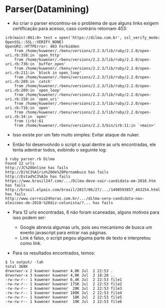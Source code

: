 # Parser(Datamining)

- Ao criar o parser encontrou-se o problema de que alguns links exigem certificação para acesso, caso contrário retornam 403:

```
irb(main):061:0> test = open('https://dilma.com.br', ssl_verify_mode: OpenSSL::SSL::VERIFY_NONE)
OpenURI::HTTPError: 403 Forbidden
	from /home/kuwener/.rbenv/versions/2.2.3/lib/ruby/2.2.0/open-uri.rb:358:in `open_http'
	from /home/kuwener/.rbenv/versions/2.2.3/lib/ruby/2.2.0/open-uri.rb:736:in `buffer_open'
	from /home/kuwener/.rbenv/versions/2.2.3/lib/ruby/2.2.0/open-uri.rb:211:in `block in open_loop'
	from /home/kuwener/.rbenv/versions/2.2.3/lib/ruby/2.2.0/open-uri.rb:209:in `catch'
	from /home/kuwener/.rbenv/versions/2.2.3/lib/ruby/2.2.0/open-uri.rb:209:in `open_loop'
	from /home/kuwener/.rbenv/versions/2.2.3/lib/ruby/2.2.0/open-uri.rb:150:in `open_uri'
	from /home/kuwener/.rbenv/versions/2.2.3/lib/ruby/2.2.0/open-uri.rb:716:in `open'
	from /home/kuwener/.rbenv/versions/2.2.3/lib/ruby/2.2.0/open-uri.rb:34:in `open'
	from (irb):61
	from /home/kuwener/.rbenv/versions/2.2.3/bin/irb:11:in `<main>'
```

- Isso existe por um fato muito simples: Evitar ataque de nuker.

- Então foi desenvolvido o script o qual dentre as urls encontradas, ele tenta adentrar todos, exibindo o seguinte log:

```
$ ruby parser.rb Dilma
Found 12 urls
http://JC%20Online has fails
http://Di%C3%A1rio%20de%20Pernambuco has fails
http://Estad%C3%A3o has fails
https://www.brasil247.com/.../Dilma-deve-sair-candidata-em-2018.htm has fails
http://brasil.elpais.com/brasil/2017/06/27/.../1498593857_443254.html has fails
http://www.correio24horas.com.br/.../dilma-sera-candidata-nas-eleicoes-de-2018-%20diz-colunista/?... has fails
```

- Para 12 urls encontradas, 6 não foram scaneadas, alguns motivos para isso podem ser:
	- Google abrevia algumas urls, pois seu mecanismo de busca um evento javascript para entrar nas páginas.
	- Link é falso, o script pegou alguma parte de texto e interpretou como link.

- Para os resultados encontrados, temos:

```
$ ls output/ -lah
total 368K
drwxrwxr-x 2 kuwener kuwener 4,0K Jul  2 22:53 .
drwxrwxr-x 3 kuwener kuwener 4,0K Jul  2 18:28 ..
-rw-rw-r-- 1 kuwener kuwener 6,4K Jul  2 22:53 file1
-rw-rw-r-- 1 kuwener kuwener 175K Jul  2 22:53 file2
-rw-rw-r-- 1 kuwener kuwener  28K Jul  2 22:53 file3
-rw-rw-r-- 1 kuwener kuwener 108K Jul  2 22:53 file4
-rw-rw-r-- 1 kuwener kuwener  18K Jul  2 22:53 file5
-rw-rw-r-- 1 kuwener kuwener  19K Jul  2 22:53 file6
```
